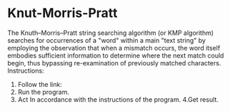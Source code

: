 # Knut-Morris-Pratt
The Knuth–Morris–Pratt string searching algorithm (or KMP algorithm) searches for occurrences of a "word" within a main "text string" by employing the observation that when a mismatch occurs, the word itself embodies sufficient information to determine where the next match could begin, thus bypassing re-examination of previously matched characters.
Instructions:
1. Follow the link:
2. Run the program.
3. Act In accordance with the instructions of the program.
4.Get result.
